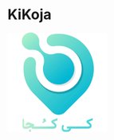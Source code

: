 # KiKoja


<img src="https://github.com/mohammadhashemii/KiKoja/blob/master/src/main/images/icon-kikoja.png" width="200" height="200">